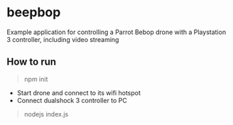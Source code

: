 beepbop
=========
Example application for controlling a Parrot Bebop drone with a Playstation 3 controller, including video streaming

How to run
----------
> npm init

- Start drone and connect to its wifi hotspot
- Connect dualshock 3 controller to PC

> nodejs index.js

